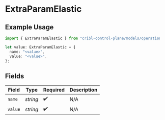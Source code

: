 # ExtraParamElastic

## Example Usage

```typescript
import { ExtraParamElastic } from "cribl-control-plane/models/operations";

let value: ExtraParamElastic = {
  name: "<value>",
  value: "<value>",
};
```

## Fields

| Field              | Type               | Required           | Description        |
| ------------------ | ------------------ | ------------------ | ------------------ |
| `name`             | *string*           | :heavy_check_mark: | N/A                |
| `value`            | *string*           | :heavy_check_mark: | N/A                |